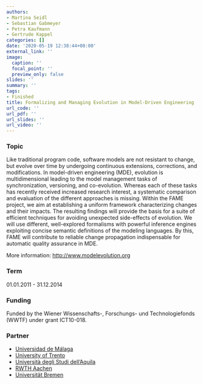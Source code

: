 ```yaml
---
authors:
- Martina Seidl
- Sebastian Gabmeyer
- Petra Kaufmann
- Gertrude Kappel
categories: []
date: '2020-05-19 12:38:44+00:00'
external_link: ''
image:
  caption: ''
  focal_point: ''
  preview_only: false
slides: ''
summary: ''
tags:
- Finished
title: Formalizing and Managing Evolution in Model-Driven Engineering
url_code: ''
url_pdf: ''
url_slides: ''
url_video: ''
---
```


### Topic

Like traditional program code, software models are not resistant to change, but evolve over time by undergoing continuous extensions, corrections, and modifications. In model-driven engineering (MDE), evolution is multidimensional leading to the model management tasks of synchronization, versioning, and co-evolution. Whereas each of these tasks has recently received increased research interest, a systematic comparison and evaluation of the different approaches is missing. Within the FAME project, we aim at establishing a uniform framework characterizing changes and their impacts. The resulting findings will provide the basis for a suite of efficient techniques for avoiding unexpected side-effects of evolution. We will use different, well-explored formalisms with powerful inference engines exploiting concise semantic definitions of the modeling languages. By this, FAME will contribute to reliable change propagation indispensable for automatic quality assurance in MDE.

More information: <http://www.modelevolution.org>

### Term

01.01.2011 - 31.12.2014

### Funding

Funded by the Wiener Wissenschafts-, Forschungs- und Technologiefonds (WWTF) under grant ICT10-018.

### Partner

<ul class="partnerList"><li><a href="http://www.lcc.uma.es/">Universidad de Málaga</a></li><li><a href="http://www.disi.unitn.it/">University of Trento</a></li><li><a href="http://www.di.univaq.it/">Università degli Studi dell’Aquila</a></li><li><a href="http://www.se-rwth.de/">RWTH Aachen</a></li><li><a href="http://www.informatik.uni-bremen.de">Universität Bremen</a></li></ul>